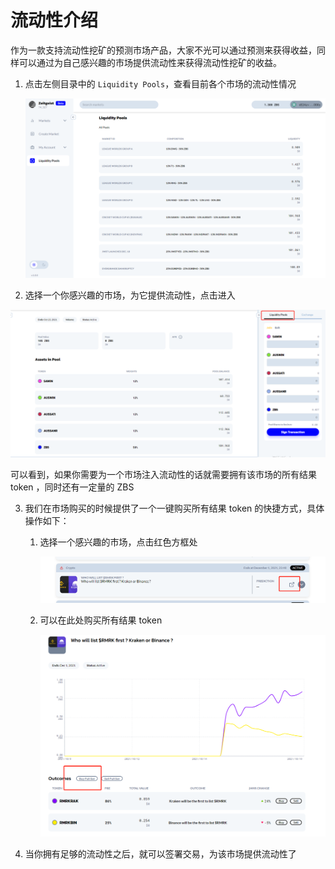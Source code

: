 # 流动性介绍

作为一款支持流动性挖矿的预测市场产品，大家不光可以通过预测来获得收益，同样可以通过为自己感兴趣的市场提供流动性来获得流动性挖矿的收益。

1. 点击左侧目录中的 `Liquidity Pools`，查看目前各个市场的流动性情况

   <img src="https://raw.githubusercontent.com/Whisker17/ImageStoreService/main/image-20211019122727986.png" alt="image-20211019122727986" style="zoom:67%;" />

2. 选择一个你感兴趣的市场，为它提供流动性，点击进入

<img src="https://raw.githubusercontent.com/Whisker17/ImageStoreService/main/image-20211019131659052.png" style="zoom:67%;" />

可以看到，如果你需要为一个市场注入流动性的话就需要拥有该市场的所有结果 token ，同时还有一定量的 ZBS 

3. 我们在市场购买的时候提供了一个一键购买所有结果 token 的快捷方式，具体操作如下：

   1. 选择一个感兴趣的市场，点击红色方框处

      <img src="https://raw.githubusercontent.com/Whisker17/ImageStoreService/main/image-20211019133106371.png" style="zoom: 67%;" />

   2. 可以在此处购买所有结果 token

      <img src="https://raw.githubusercontent.com/Whisker17/ImageStoreService/main/image-20211019133241503.png" style="zoom:50%;" />

4. 当你拥有足够的流动性之后，就可以签署交易，为该市场提供流动性了